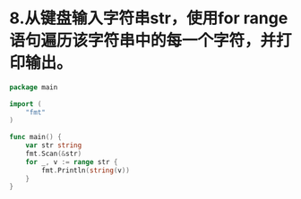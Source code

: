 # 8.从键盘输入字符串str，使用for range语句遍历该字符串中的每一个字符，并打印输出。

```go
package main
 
import (
	"fmt"
)
 
func main() {
	var str string
	fmt.Scan(&str)
	for _, v := range str {
		fmt.Println(string(v))
	}
}
```

